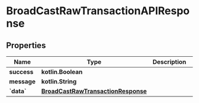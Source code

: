 # BroadCastRawTransactionAPIResponse

## Properties

| Name         | Type                                                                      | Description | Notes       |
| ------------ | ------------------------------------------------------------------------- | ----------- | ----------- |
| **success**  | **kotlin.Boolean**                                                        |             |             |
| **message**  | **kotlin.String**                                                         |             |             |
| **\`data\`** | [**BroadCastRawTransactionResponse**](broadcastrawtransactionresponse.md) |             | \[optional] |
